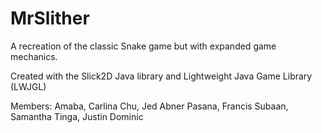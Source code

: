# MrSlither
A recreation of the classic Snake game but with expanded game mechanics.

Created with the Slick2D Java library and Lightweight Java Game Library (LWJGL)

Members: 
Amaba, Carlina
Chu, Jed Abner
Pasana, Francis
Subaan, Samantha
Tinga, Justin Dominic
